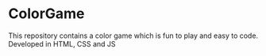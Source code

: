 # ColorGame
This repository contains a color game which is fun to play and easy to code. Developed in HTML, CSS and JS
